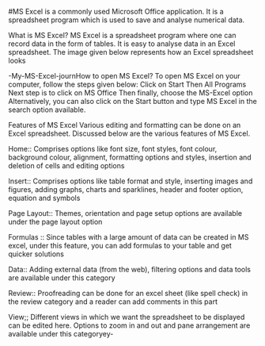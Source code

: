 #MS Excel is a commonly used Microsoft Office application. It is a spreadsheet program which is used to save and analyse numerical data.

What is MS Excel?
MS Excel is a spreadsheet program where one can record data in the form of tables. It is easy to analyse data in an Excel spreadsheet. The image given below represents how an Excel spreadsheet looks

-My-MS-Excel-journHow to open MS Excel?
To open MS Excel on your computer, follow the steps given below:
Click on Start
Then All Programs
Next step is to click on MS Office
Then finally, choose the MS-Excel option
Alternatively, you can also click on the Start button and type MS Excel in the search option available.

Features of MS Excel
Various editing and formatting can be done on an Excel spreadsheet. Discussed below are the various features of MS Excel.

Home::
Comprises options like font size, font styles, font colour, background colour, alignment, formatting options and styles, insertion and deletion of cells and editing options

Insert::
Comprises options like table format and style, inserting images and figures, adding graphs, charts and sparklines, header and footer option, equation and symbols

Page Layout::
Themes, orientation and page setup options are available under the page layout option

Formulas ::
Since tables with a large amount of data can be created in MS excel, under this feature, you can add formulas to your table and get quicker solutions 

Data::
Adding external data (from the web), filtering options and data tools are available under this category

Review::
Proofreading can be done for an excel sheet (like spell check) in the review category and a reader can add comments in this part 

View;;
Different views in which we want the spreadsheet to be displayed can be edited here. Options to zoom in and out and pane arrangement are available under this categoryey-

